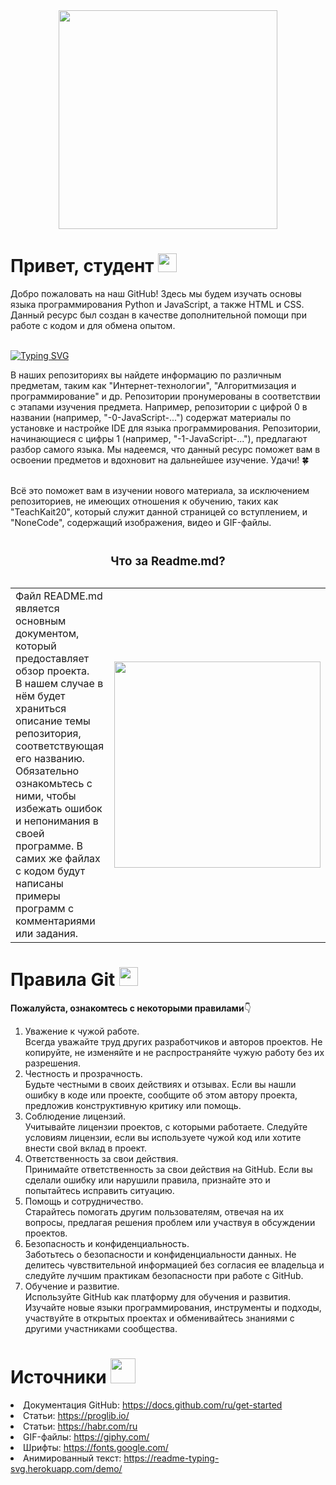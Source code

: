 <div id="header" align="center">
  <img src="https://media1.tenor.com/m/GfSX-u7VGM4AAAAC/coding.gif" width="350"/>
</div>

<h1>
  Привет, студент
  <img src="https://media.giphy.com/media/hvRJCLFzcasrR4ia7z/giphy.gif" width="30px"/>
</h1>

<p>
  Добро пожаловать на наш GitHub! Здесь мы будем изучать основы языка программирования Python и JavaScript, а также HTML и CSS. Данный ресурс был создан в качестве дополнительной помощи при работе с кодом и для обмена опытом.<br><br>

<a href="https://git.io/typing-svg"><img src="https://readme-typing-svg.herokuapp.com?font=Inconsolata&duration=6000&pause=4000&color=1AB30B&random=false&width=435&height=30&lines=%23+my+first+program;print(%22Hello%2C+World!%22)+" alt="Typing SVG" /></a>
  
  В наших репозиториях вы найдете информацию по различным предметам, таким как "Интернет-технологии", "Алгоритмизация и программирование" и др. Репозитории пронумерованы в соответствии с этапами изучения предмета. Например, репозитории с цифрой 0 в названии (например, "-0-JavaScript-...") содержат материалы по установке и настройке IDE для языка программирования. Репозитории, начинающиеся с цифры 1 (например, "-1-JavaScript-..."), предлагают разбор самого языка. Мы надеемся, что данный ресурс поможет вам в освоении предметов и вдохновит на дальнейшее изучение. Удачи! 🍀<br><br>

  
  Всё это поможет вам в изучении нового материала, за исключением репозиториев, не имеющих отношения к обучению, таких как "TeachKait20", который служит данной страницей со вступлением, и "NoneCode", содержащий изображения, видео и GIF-файлы.
</p>

<table>
  <caption><h3>Что за Readme.md?</h3></caption>
  <tr>
    <td style="vertical-align: middle;">Файл README.md является основным документом, который предоставляет обзор проекта.<br>
      В нашем случае в нём будет храниться описание темы репозитория, соответствующая<br>
      его названию. Обязательно ознакомьтесь с ними, чтобы избежать ошибок<br> 
      и непонимания в своей программе. В самих же файлах с кодом будут написаны примеры программ с комментариями или задания.
    </td>
    <td><img src="https://media3.giphy.com/media/v1.Y2lkPTc5MGI3NjExejVyZGR0ZTVqNDlwbjhyeDJ1djN3eGhkZ2R2N2ZrY3gzMG5xb2QzdSZlcD12MV9pbnRlcm5hbF9naWZfYnlfaWQmY3Q9Zw/HLB0nLA36GCCo6JuB5/giphy.webp" width="330"></td>
  </tr>
</table>

<h1>
  Правила Git
  <img src="https://media1.giphy.com/media/v1.Y2lkPTc5MGI3NjExZ3UybHY5eXhjb3UwaGM5bmw2MWY4ODd0Z3ZoY2c1eHVpazZsenFzMiZlcD12MV9pbnRlcm5hbF9naWZfYnlfaWQmY3Q9Zw/du3J3cXyzhj75IOgvA/giphy.webp" width="30px"/>
</h1>
<p><b>Пожалуйста, ознакомтесь с некоторыми правилами</b>👇</p>

1. Уважение к чужой работе.<br>Всегда уважайте труд других разработчиков и авторов проектов. Не копируйте, не изменяйте и не распространяйте чужую работу без их разрешения.
2. Честность и прозрачность.<br>Будьте честными в своих действиях и отзывах. Если вы нашли ошибку в коде или проекте, сообщите об этом автору проекта, предложив конструктивную критику или помощь.
3. Соблюдение лицензий.<br>Учитывайте лицензии проектов, с которыми работаете. Следуйте условиям лицензии, если вы используете чужой код или хотите внести свой вклад в проект.
4. Ответственность за свои действия.<br>Принимайте ответственность за свои действия на GitHub. Если вы сделали ошибку или нарушили правила, признайте это и попытайтесь исправить ситуацию.
5. Помощь и сотрудничество.<br>Старайтесь помогать другим пользователям, отвечая на их вопросы, предлагая решения проблем или участвуя в обсуждении проектов.
6. Безопасность и конфиденциальность.<br>Заботьтесь о безопасности и конфиденциальности данных. Не делитесь чувствительной информацией без согласия ее владельца и следуйте лучшим практикам безопасности при работе с GitHub.
7. Обучение и развитие.<br>Используйте GitHub как платформу для обучения и развития. Изучайте новые языки программирования, инструменты и подходы, участвуйте в открытых проектах и обменивайтесь знаниями с другими участниками сообщества.


<h1>
  Источники
  <img src="https://media0.giphy.com/media/v1.Y2lkPTc5MGI3NjExNThtYzJiaDYycm9kYjFmOGV4dHBhaHkyM2I5cnM2N3ZsNnZsbDdmMyZlcD12MV9pbnRlcm5hbF9naWZfYnlfaWQmY3Q9Zw/u72zG5iGs0ilVhXnIL/giphy.webp" width="40px"/>
</h1
  
- Документация GitHub: https://docs.github.com/ru/get-started
- Статьи: https://proglib.io/
- Статьи: https://habr.com/ru
- GIF-файлы: https://giphy.com/
- Шрифты: https://fonts.google.com/
- Анимированный текст: https://readme-typing-svg.herokuapp.com/demo/
